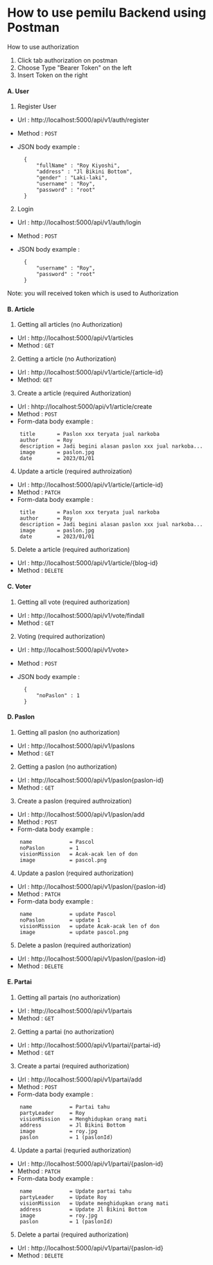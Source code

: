 # How to use pemilu Backend using Postman

How to use authorization
1. Click tab authorization on postman
2. Choose Type "Bearer Token" on the left
3. Insert Token on the right

#### A. User

1. Register User<br>
* Url : http://localhost:5000/api/v1/auth/register
* Method : `POST`
* JSON body example :

        {
            "fullName" : "Roy Kiyoshi",
            "address" : "Jl Bikini Bottom",
            "gender" : "Laki-laki",
            "username" : "Roy",
            "password" : "root"
        }

2. Login<br>
* Url : http://localhost:5000/api/v1/auth/login
* Method : `POST`
* JSON body example : 

        {
            "username" : "Roy",
            "password" : "root"
        }

Note: you will received token which is used to Authorization<br>


#### B. Article

1. Getting all articles (no Authorization)<br>
* Url : http://localhost:5000/api/v1/articles
* Method : `GET`

2. Getting a article (no Authorization)<br>
* Url : http://localhost:5000/api/v1/article/{article-id}
* Method: `GET`

3. Create a article (required Authorization)<br>
* Url : hhtp://localhost:5000/api/v1/article/create
* Method : `POST`
* Form-data body example :
```
    title       = Paslon xxx teryata jual narkoba
    author      = Roy
    description = Jadi begini alasan paslon xxx jual narkoba...
    image       = paslon.jpg
    date        = 2023/01/01
```

4. Update a article (required authroization)<br>
* Url       : http://localhost:5000/api/v1/article/{article-id}
* Method    : `PATCH`
* Form-data body example :
```
    title       = Paslon xxx teryata jual narkoba
    author      = Roy
    description = Jadi begini alasan paslon xxx jual narkoba...
    image       = paslon.jpg
    date        = 2023/01/01
```

5. Delete a article (required authorization)<br>
* Url       : http://localhost:5000/api/v1/article/{blog-id}
* Method    : `DELETE`

#### C. Voter

1. Getting all vote (required authorization)<br>
* Url       : http://localhost:5000/api/v1/vote/findall
* Method    : `GET`

2. Voting (required authorization)<br>
* Url       : http://localhost:5000/api/v1/vote>
* Method    : `POST`
* JSON body example :
        
        {
            "noPaslon" : 1
        }

#### D. Paslon

1. Getting all paslon (no authorization)<br>
* Url       : http://localhost:5000/api/v1/paslons
* Method    : `GET`

2. Getting a paslon (no authorization)<br>
* Url       : http://localhost:5000/api/v1/paslon{paslon-id}
* Method    : `GET`

3. Create a paslon (required authroization)<br>
* Url       : http://localhost:5000/api/v1/paslon/add
* Method    : `POST`
* Form-data body example :
```
    name            = Pascol
    noPaslon        = 1
    visionMission   = Acak-acak len of don
    image           = pascol.png
```

4. Update a paslon (required authorization)<br>
* Url       : http://localhost:5000/api/v1/paslon/{paslon-id}
* Method    : `PATCH`
* Form-data body example :
```
    name            = update Pascol
    noPaslon        = update 1
    visionMission   = update Acak-acak len of don
    image           = update pascol.png
```
5. Delete a paslon (required authorization)<br>
* Url       : http://localhost:5000/api/v1/paslon/{paslon-id}
* Method    : `DELETE`

#### E. Partai

1. Getting all partais (no authorization)<br>
* Url       : http://localhost:5000/api/v1/partais
* Method    : `GET`

2. Getting a partai (no authorization)<br>
* Url       : http://localhost:5000/api/v1/partai/{partai-id}
* Method    : `GET`

3. Create a partai (required authorization)<br>
* Url       : http://localhost:5000/api/v1/partai/add
* Method    : `POST`
* Form-data body example :
```
    name            = Partai tahu
    partyLeader     = Roy
    visionMission   = Menghidupkan orang mati
    address         = Jl Bikini Bottom
    image           = roy.jpg
    paslon          = 1 (paslonId)
```

4. Update a partai (requried authorization)<br>
* Url       : http://localhost:5000/api/v1/partai/{paslon-id}
* Method    : `PATCH`
* Form-data body example :
```
    name            = Update partai tahu
    partyLeader     = Update Roy
    visionMission   = Update menghidupkan orang mati
    address         = Update Jl Bikini Bottom
    image           = roy.jpg
    paslon          = 1 (paslonId)
```

5. Delete a partai (required authorization)<br>
* Url       : http://localhost:5000/api/v1/partai/{paslon-id}
* Method    : `DELETE`